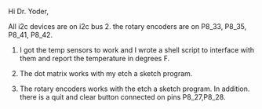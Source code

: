 Hi Dr. Yoder,

All i2c devices are on i2c bus 2. the rotary encoders are on P8_33, P8_35, P8_41, P8_42.
1. I got the temp sensors to work and I wrote a shell script to interface with them and
 report the temperature in degrees F.

2. The dot matrix works with my etch a sketch program.

3. The rotary encoders works with the etch a sketch program.
 In addition. there is a  quit and clear button connected on pins P8_27,P8_28.

 
